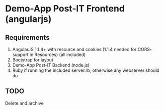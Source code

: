 Demo-App Post-IT Frontend (angularjs)
=====================================

Requirements
------------

1. AngularJS 1.1.4+ with resource and cookies (1.1.4 needed for CORS-support in Resources) (all included)
2. Bootstrap for layout
3. Demo-App Post-IT Backend (node.js)
4. Ruby if running the included server.rb, otherwise any webserver should do

TODO
----

Delete and archive
